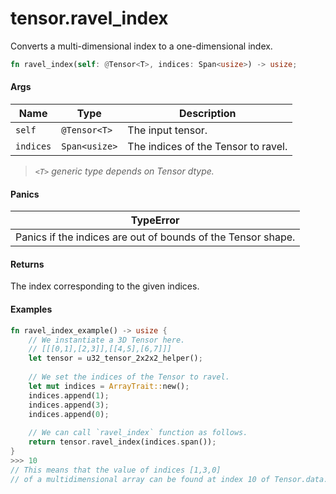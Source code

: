 # tensor.ravel\_index

Converts a multi-dimensional index to a one-dimensional index.

```rust
fn ravel_index(self: @Tensor<T>, indices: Span<usize>) -> usize;
```

#### Args

| Name      | Type          | Description                         |
| --------- | ------------- | ----------------------------------- |
| `self`    | `@Tensor<T>`  | The input tensor.                   |
| `indices` | `Span<usize>` | The indices of the Tensor to ravel. |

> _`<T>` generic type depends on Tensor dtype._

#### Panics

| TypeError                                                    |
| ------------------------------------------------------------ |
| Panics if the indices are out of bounds of the Tensor shape. |

#### Returns

The index corresponding to the given indices.

#### Examples

```rust
fn ravel_index_example() -> usize {
    // We instantiate a 3D Tensor here.
    // [[[0,1],[2,3]],[[4,5],[6,7]]]
    let tensor = u32_tensor_2x2x2_helper();
    
    // We set the indices of the Tensor to ravel.
    let mut indices = ArrayTrait::new();
    indices.append(1);
    indices.append(3);
    indices.append(0);
		
    // We can call `ravel_index` function as follows.
    return tensor.ravel_index(indices.span());
}
>>> 10 
// This means that the value of indices [1,3,0] 
// of a multidimensional array can be found at index 10 of Tensor.data.
```
